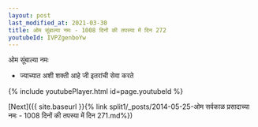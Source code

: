 ```yaml
---
layout: post
last_modified_at: 2021-03-30
title: ओम सूंबाल्या नमः - 1008 दिनों की तपस्या में दिन 272
youtubeId: IVPZgenboYw
---
```

 
 
 ओम सूंबाल्या नमः  
 
 -  ज्याच्यात अशी शक्ती आहे जी इतरांची सेवा करते 
 
  
 
  
 
 
 
 
 
 


{% include youtubePlayer.html id=page.youtubeId %}
 
[Next]({{ site.baseurl }}{% link  split1/_posts/2014-05-25-ओम सर्वकाळ प्रसादाच्या नमः - 1008 दिनों की तपस्या में दिन 271.md%})
 
